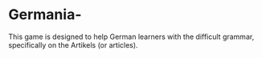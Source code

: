 # Germania-

This game is designed to help German learners with the difficult 
grammar, specifically on the Artikels (or articles). 
